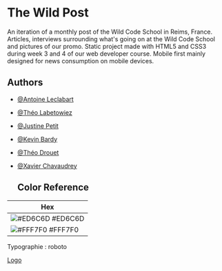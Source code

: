 # The Wild Post

An iteration of a monthly post of the Wild Code School in Reims, France.
Articles, interviews surrounding what's going on at the Wild Code School and pictures of our promo.
Static project made with HTML5 and CSS3 during week 3 and 4 of our web developer course.
Mobile first mainly designed for news consumption on mobile devices.

## Authors

- [@Antoine Leclabart](https://github.com/AntoineLeclabart)
- [@Théo Labetowiez](https://github.com/Cyl07)
- [@Justine Petit](https://github.com/jp-justine)
- [@Kevin Bardy](https://github.com/kbardy)
- [@Théo Drouet](https://github.com/JagerTheo)
- [@Xavier Chavaudrey](https://github.com/Superzut44)

  

  ## Color Reference

| Hex                                                                |
| ------------------------------------------------------------------ |
 ![#ED6C6D](https://via.placeholder.com/10/ED6C6D?text=+) #ED6C6D |
 ![#FFF7F0](https://via.placeholder.com/10/FFF7F0?text=+) #FFF7F0 |

 Typographie : roboto

 

[Logo](\Assets\The.png)


    

